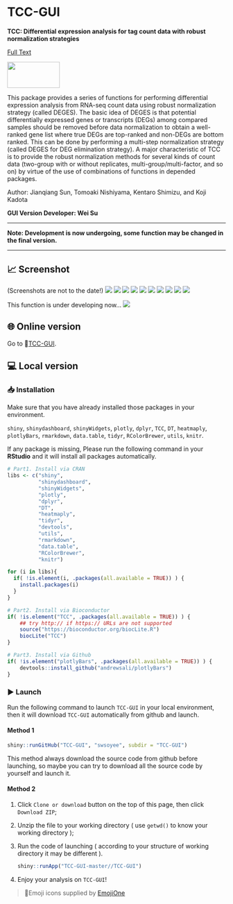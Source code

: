 

# TCC-GUI

**TCC: Differential expression analysis for tag count data with robust normalization strategies**

 [Full Text](https://www.ncbi.nlm.nih.gov/pmc/articles/PMC3716788/)

<img src="https://raw.githubusercontent.com/swsoyee/TCC-GUI/master/TCC-GUI/www/tccLogo.png" width="121" height="60">

This package provides a series of functions for performing differential expression analysis from RNA-seq count data using robust normalization strategy (called DEGES). The basic idea of DEGES is that potential differentially expressed genes or transcripts (DEGs) among compared samples should be removed before data normalization to obtain a well-ranked gene list where true DEGs are top-ranked and non-DEGs are bottom ranked. This can be done by performing a multi-step normalization strategy (called DEGES for DEG elimination strategy). A major characteristic of TCC is to provide the robust normalization methods for several kinds of count data (two-group with or without replicates, multi-group/multi-factor, and so on) by virtue of the use of combinations of functions in depended packages.

Author: Jianqiang Sun, Tomoaki Nishiyama, Kentaro Shimizu, and Koji Kadota

**GUI Version Developer: Wei Su**



---

**Note: Development is now undergoing, some function may be changed in the final version.**

---

## 📈 Screenshot
(Screenshots are not to the date!)
<img src="https://raw.githubusercontent.com/swsoyee/TCC-GUI/master/ScreenShot/Home.png">
<img src="https://raw.githubusercontent.com/swsoyee/TCC-GUI/master/ScreenShot/Simulation.png">
<img src="https://raw.githubusercontent.com/swsoyee/TCC-GUI/master/ScreenShot/dataImport.png">
<img src="https://raw.githubusercontent.com/swsoyee/TCC-GUI/master/ScreenShot/calculation.png">
<img src="https://raw.githubusercontent.com/swsoyee/TCC-GUI/master/ScreenShot/MAPlot.png">
<img src="https://raw.githubusercontent.com/swsoyee/TCC-GUI/master/ScreenShot/VolcanoPlot.png">
<img src="https://raw.githubusercontent.com/swsoyee/TCC-GUI/master/ScreenShot/PCA.png">
<img src="https://raw.githubusercontent.com/swsoyee/TCC-GUI/master/ScreenShot/Heatmap.png">
<img src="https://raw.githubusercontent.com/swsoyee/TCC-GUI/master/ScreenShot/MAPlot.png">
<img src="https://raw.githubusercontent.com/swsoyee/TCC-GUI/master/ScreenShot/Expression.png">

This function is under developing now...
<img src="https://raw.githubusercontent.com/swsoyee/TCC-GUI/master/ScreenShot/report.png">

## 🌐 Online version

Go to 🔗[TCC-GUI](https://infinityloop.shinyapps.io/TCC-GUI/).

## 💻 Local version

### 📥 Installation
Make sure that you have already installed those packages in your environment.

`shiny`, `shinydashboard`, `shinyWidgets`, `plotly`, `dplyr`, `TCC`, `DT`, `heatmaply`, `plotlyBars`, `rmarkdown`, `data.table`, `tidyr`, `RColorBrewer`, `utils`, `knitr`.

If any package is missing, Please run the following command in your **RStudio** and it will install all packages automatically.

```R
# Part1. Install via CRAN
libs <- c("shiny",
          "shinydashboard", 
          "shinyWidgets", 
          "plotly", 
          "dplyr", 
          "DT", 
          "heatmaply",
          "tidyr",
          "devtools",
          "utils",
          "rmarkdown",
          "data.table",
          "RColorBrewer",
          "knitr")

for (i in libs){
  if( !is.element(i, .packages(all.available = TRUE)) ) {
    install.packages(i)
  }
}

# Part2. Install via Bioconductor
if( !is.element("TCC", .packages(all.available = TRUE)) ) {
    ## try http:// if https:// URLs are not supported
    source("https://bioconductor.org/biocLite.R")
    biocLite("TCC")
}

# Part3. Install via Github
if( !is.element("plotlyBars", .packages(all.available = TRUE)) ) {
    devtools::install_github("andrewsali/plotlyBars")
}
```

### ▶ Launch
Run the following command to launch `TCC-GUI` in your local environment, then it will download `TCC-GUI` automatically from github and launch.

#### Method 1

```R
shiny::runGitHub("TCC-GUI", "swsoyee", subdir = "TCC-GUI")
```

This method always download the source code from github before launching, so maybe you can try to download all the source code by yourself and launch it. 

#### Method 2

1. Click `Clone or download` button on the top of this page, then click `Download ZIP`;

2. Unzip the file to your working directory ( use `getwd()` to know your working directory );

3. Run the code of launching ( according to your structure of working directory it may be different ). 

   ```R
   shiny::runApp("TCC-GUI-master//TCC-GUI")
   ```
4. Enjoy your analysis on `TCC-GUI`!



> 🔗Emoji icons supplied by [EmojiOne](https://www.emojione.com/)